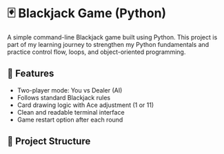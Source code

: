 # 🃏 Blackjack Game (Python)

A simple command-line Blackjack game built using Python. This project is part of my learning journey to strengthen my Python fundamentals and practice control flow, loops, and object-oriented programming.

## 🚀 Features

- Two-player mode: You vs Dealer (AI)
- Follows standard Blackjack rules
- Card drawing logic with Ace adjustment (1 or 11)
- Clean and readable terminal interface
- Game restart option after each round

## 📂 Project Structure

